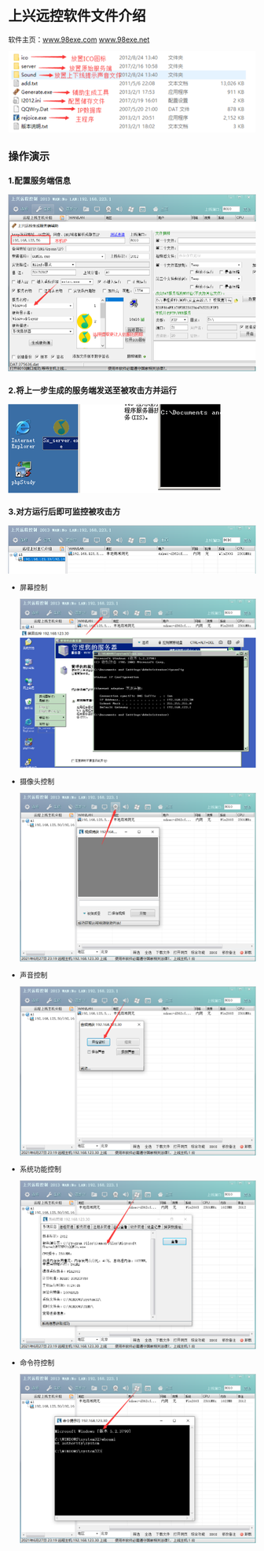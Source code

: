 # 上兴远控软件文件介绍

软件主页：www.98exe.com  www.98exe.net

![image-20210627225942296](利用上兴远控维持后门.assets/image-20210627225942296.png)

## 操作演示

### 1.配置服务端信息

![image-20210627231744213](利用上兴远控维持后门.assets/image-20210627231744213.png)

### 2.将上一步生成的服务端发送至被攻击方并运行

![image-20210627231916067](利用上兴远控维持后门.assets/image-20210627231916067.png)

### 3.对方运行后即可监控被攻击方

![image-20210627232006488](利用上兴远控维持后门.assets/image-20210627232006488.png)

+ 屏幕控制

  ![image-20210627232058561](利用上兴远控维持后门.assets/image-20210627232058561.png)

+ 摄像头控制

  ![image-20210627232219992](利用上兴远控维持后门.assets/image-20210627232219992.png)

+ 声音控制

  ![image-20210627232248663](利用上兴远控维持后门.assets/image-20210627232248663.png)

+ 系统功能控制

  ![image-20210627232313196](利用上兴远控维持后门.assets/image-20210627232313196.png)

+ 命令符控制

  ![image-20210627232348223](利用上兴远控维持后门.assets/image-20210627232348223.png)

